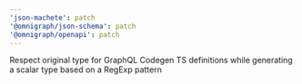```yaml
---
'json-machete': patch
'@omnigraph/json-schema': patch
'@omnigraph/openapi': patch
---
```


Respect original type for GraphQL Codegen TS definitions while generating a scalar type based on a RegExp pattern
